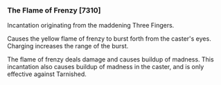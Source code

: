 ### The Flame of Frenzy [7310]

Incantation originating from the maddening Three Fingers.

Causes the yellow flame of frenzy to burst forth from the caster's eyes. Charging increases the range of the burst.

The flame of frenzy deals damage and causes buildup of madness. This incantation also causes buildup of madness in the caster, and is only effective against Tarnished.
